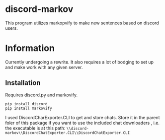 # discord-markov
This program utilizes markopvify to make new sentences based on discord users.


# Information
Currently undergoing a rewrite. It also requires a lot of bodging to set up and make work with any given server. 


## Installation
Requires discord.py and markovify.

```
pip install discord
pip install markovify
```

I used DiscordCharExporter.CLI to get and store chats. Store it in the parent foler of this package if you want to use the included chat downloaders , i.e. the executable is at this path:
```\\discord-markov\\DiscordChatExporter.CLI\\DiscordChatExporter.CLI```
